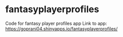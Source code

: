 # fantasyplayerprofiles

Code for fantasy player profiles app
Link to app: https://goprani04.shinyapps.io/fantasyplayerprofiles/
